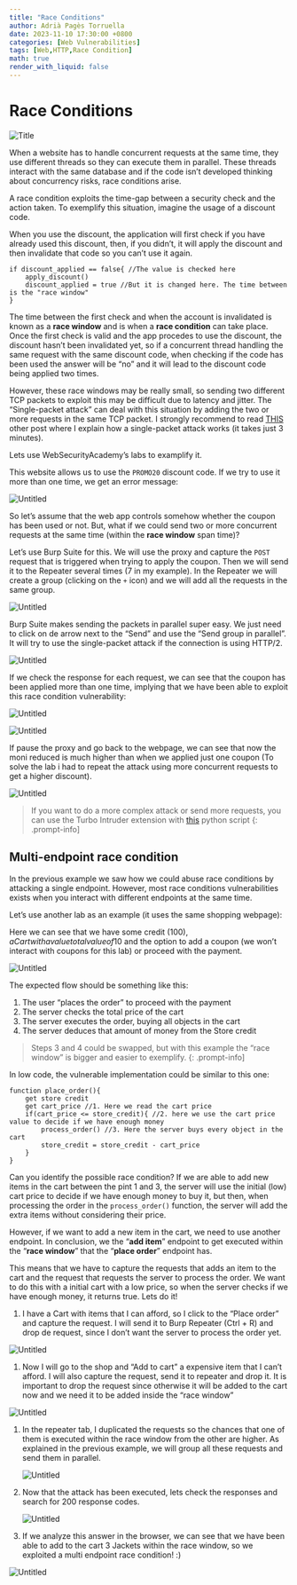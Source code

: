 ```yaml
---
title: "Race Conditions"
author: Adrià Pagès Torruella
date: 2023-11-10 17:30:00 +0800
categories: [Web Vulnerabilities]
tags: [Web,HTTP,Race Condition]
math: true
render_with_liquid: false
---
```


# Race Conditions

![Title](/img/posts/RaceConditions/Race.png)

When a website has to handle concurrent requests at the same time, they use different threads so they can execute them in parallel. These threads interact with the same database and if the code isn’t developed thinking about concurrency risks, race conditions arise. 

A race condition exploits the time-gap between a security check and the action taken. To exemplify this situation, imagine the usage of a discount code. 

When you use the discount, the application will first check if you have already used this discount, then, if you didn’t, it will apply the discount and then invalidate that code so you can’t use it again. 

```
if discount_applied == false{ //The value is checked here
	apply_discount()
	discount_applied = true //But it is changed here. The time between is the "race window"
}
```

The time between the first check and when the account is invalidated is known as a **race window** and is when a **race condition** can take place. Once the first check is valid and the app procedes to use the discount, the discount hasn’t been invalidated yet, so if a concurrent thread handling the same request with the same discount code, when checking if the code has been used the answer will be “no” and it will lead to the discount code being applied two times. 

However, these race windows may be really small, so sending two different TCP packets to exploit this may be difficult due to latency and jitter. The “Single-packet attack” can deal with this situation by adding the two or more requests in the same TCP packet. I strongly recommend to read [THIS](https://adriapt.github.io/posts/SinglePacketAttack/) other post where I explain how a single-packet attack works (it takes just 3 minutes). 

Lets use WebSecurityAcademy’s labs to examplify it. 

This website allows us to use the `PROMO20` discount code. If we try to use it more than one time, we get an error message: 

![Untitled](/img/posts/RaceConditions/Untitled.png)

So let’s assume that the web app controls somehow whether the coupon has been used or not. But, what if we could send two or more concurrent requests at the same time (within the **race window** span time)? 

Let’s use Burp Suite for this. We will use the proxy and capture the `POST` request that is triggered when trying to apply the coupon. Then we will send it to the Repeater several times (7 in my example). In the Repeater we will create a group (clicking on the `+` icon) and we will add all the requests in the same group. 

![Untitled](/img/posts/RaceConditions/Untitled%201.png)

Burp Suite makes sending the packets in parallel super easy. We just need to click on de arrow next to the “Send” and use the “Send group in parallel”. It will try to use the single-packet attack if the connection is using HTTP/2. 

![Untitled](//img/posts/RaceConditions/Untitled%202.png)

If we check the response for each request, we can see that the coupon has been applied more than one time, implying that we have been able to exploit this race condition vulnerability: 

![Untitled](/img/posts/RaceConditions/Untitled%203.png)

![Untitled](/img/posts/RaceConditions/Untitled%204.png)

If pause the proxy and go back to the webpage, we can see that now the moni reduced is much higher than when we applied just one coupon (To solve the lab i had to repeat the attack using more concurrent requests to get a higher discount). 

![Untitled](/img/posts/RaceConditions/Untitled%205.png)


> If you want to do a more complex attack or send more requests, you can use the Turbo Intruder extension with [this](https://github.com/PortSwigger/turbo-intruder/blob/master/resources/examples/race-single-packet-attack.py) python script
{: .prompt-info]

## **Multi-endpoint race condition**

In the previous example we saw how we could abuse race conditions by attacking a single endpoint. However, most race conditions vulnerabilities exists when you interact with different endpoints at the same time. 

Let’s use another lab as an example (it uses the same shopping webpage): 

Here we can see that we have some credit (100$), a Cart with a value total value of 10$ and the option to add a coupon (we won’t interact with coupons for this lab) or proceed with the payment.

![Untitled](/img/posts/RaceConditions/Untitled%206.png)

The expected flow should be something like this: 

1. The user “places the order” to proceed with the payment
2. The server checks the total price of the cart
3. The server executes the order, buying all objects in the cart
4. The server deduces that amount of money from the Store credit

>Steps 3 and 4 could be swapped, but with this example the “race window” is bigger and easier to exemplify.
{: .prompt-info]

In low code, the vulnerable implementation could be similar to this one: 

```
function place_order(){
	get store credit
	get cart_price //1. Here we read the cart price
	if(cart_price <= store_credit){ //2. here we use the cart price value to decide if we have enough money
		process_order() //3. Here the server buys every object in the cart 
		store_credit = store_credit - cart_price
	}
}
```

Can you identify the possible race condition? If we are able to add new items in the cart between the pint 1 and 3, the server will use the initial (low) cart price to decide if we have enough money to buy it, but then, when processing the order in the `process_order()` function, the server will add the extra items without considering their price. 

However, if we want to add a new item in the cart, we need to use another endpoint. In conclusion, we the “**add item**” endpoint to get executed within the “**race window**” that the “**place order**” endpoint has. 

This means that we have to capture the requests that adds an item to the cart and the request that requests the server to process the order. We want to do this with a initial cart with a low price, so when the server checks if we have enough money, it returns true. Lets do it!

1. I have a Cart with items that I can afford, so I click to the “Place order” and capture the request. I will send it to Burp Repeater (Ctrl + R) and drop de request, since I don’t want the server to process the order yet. 

![Untitled](/img/posts/RaceConditions/Untitled%207.png)

1. Now I will go to the shop and “Add to cart” a expensive item that I can’t afford. I will also capture the request, send it to repeater and drop it. It is important to drop the request since otherwise it will be added to the cart now and we need it to be added inside the “race window”

![Untitled](/img/posts/RaceConditions/Untitled%208.png)

1. In the repeater tab, I duplicated the requests so the chances that one of them is executed within the race window from the other are higher. As explained in the previous example, we will group all these requests and send them in parallel.  
    
    ![Untitled](/img/posts/RaceConditions/Untitled%209.png)
    
2. Now that the attack has been executed, lets check the responses and search for 200 response codes. 
    
    ![Untitled](/img/posts/RaceConditions/Untitled%2010.png)
    
3. If we analyze this answer in the browser, we can see that we have been able to add to the cart 3 Jackets within the race window, so we exploited a multi endpoint race condition! :)

![Untitled](/img/posts/RaceConditions/Untitled%2011.png)
